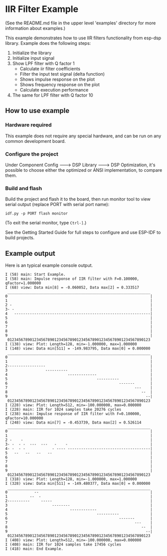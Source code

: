 # IIR Filter Example 

(See the README.md file in the upper level 'examples' directory for more information about examples.)

This example demonstrates how to use IIR filters functionality from esp-dsp library. Example does the following steps:

1. Initialize the library
2. Initialize input signal
3. Show LPF filter with Q factor 1
    * Calculate iir filter coefficients
    * Filter the input test signal (delta function)
    * Shows impulse response on the plot
    * Shows frequency response on the plot
    * Calculate execution performance
4. The same for LPF filter with Q factor 10

## How to use example

### Hardware required

This example does not require any special hardware, and can be run on any common development board.

### Configure the project

Under Component Config ---> DSP Library ---> DSP Optimization, it's possible to choose either the optimized or ANSI implementation, to compare them.

### Build and flash

Build the project and flash it to the board, then run monitor tool to view serial output (replace PORT with serial port name):

```
idf.py -p PORT flash monitor
```

(To exit the serial monitor, type ``Ctrl-]``.)

See the Getting Started Guide for full steps to configure and use ESP-IDF to build projects.

## Example output

Here is an typical example console output. 

```
I (58) main: Start Example.
I (58) main: Impulse response of IIR filter with F=0.100000, qFactor=1.000000
I (68) view: Data min[8] = -0.060052, Data max[2] = 0.333517
 ________________________________________________________________
0                                                                |
1                                                                |
2 -                                                              |
3- -                                                             |
4   -------------------------------------------------------------|
5                                                                |
6                                                                |
7                                                                |
8                                                                |
9                                                                |
 0123456789012345678901234567890123456789012345678901234567890123
I (138) view: Plot: Length=128, min=-1.000000, max=1.000000
I (148) view: Data min[511] = -149.983795, Data max[0] = 0.000000
 ________________________________________________________________
0                                                                |
1                                                                |
2-----------------                                               |
3                 ----------                                     |
4                           -------------                        |
5                                        ----------              |
6                                                  -------       |
7                                                         ---    |
8                                                            --  |
9                                                              --|
 0123456789012345678901234567890123456789012345678901234567890123
I (228) view: Plot: Length=512, min=-100.000000, max=0.000000
I (228) main: IIR for 1024 samples take 20276 cycles
I (238) main: Impulse response of IIR filter with F=0.100000, qFactor=10.000000
I (248) view: Data min[7] = -0.453739, Data max[2] = 0.526114
 ________________________________________________________________
0                                                                |
1                                                                |
2 -    -                                                         |
3- -  - -  ---  ---   -    -                                     |
4- -  - -            - ---- -------------------------------------|
5   --   --   --   --                                            |
6                                                                |
7                                                                |
8                                                                |
9                                                                |
 0123456789012345678901234567890123456789012345678901234567890123
I (318) view: Plot: Length=128, min=-1.000000, max=1.000000
I (328) view: Data min[511] = -149.480377, Data max[0] = 0.000000
 ________________________________________________________________
0            --                                                  |
1          --  -                                                 |
2----------     -----                                            |
3                    --------                                    |
4                            ------------                        |
5                                        ----------              |
6                                                  -------       |
7                                                         ---    |
8                                                            --  |
9                                                              --|
 0123456789012345678901234567890123456789012345678901234567890123
I (408) view: Plot: Length=512, min=-100.000000, max=0.000000
I (408) main: IIR for 1024 samples take 17456 cycles
I (418) main: End Example.

```
